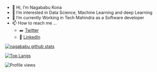 - 👋 Hi, I’m Nagababu Kona
- 👀 I’m interested in Data Science, Machine Learning and deep Learning 
- 🌱 I’m currently Working in Tech Mahindra as a Software developer 
- 📫 How to reach me ...
  - ✒️ [Twitter](https://twitter.com/nagababu_98?t=kfh6ka1jkO5E0Lu5LCGuuQ&s=09)
  - :office: [LinkedIn](https://www.linkedin.com/in/nagababu-kona/)

[![nagababu github stats](https://github-readme-stats.vercel.app/api?username=nagababu124&count_private=true&show_icons=true&theme=dracula&hide_rank=false)](https://github.com/nagababu124?tab=repositories)

[![Top Langs](https://github-readme-stats.vercel.app/api/top-langs/?username=nagababu124)](https://github.com/nagababu124?tab=repositories)

![Profile views](https://gpvc.arturio.dev/nagababu124)
